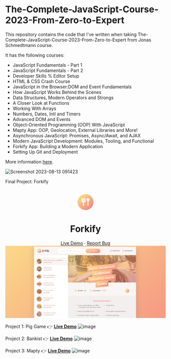 # The-Complete-JavaScript-Course-2023-From-Zero-to-Expert

This repository contains the code that I've written when taking The-Complete-JavaScript-Course-2023-From-Zero-to-Expert from Jonas Schmedtmann course.

It has the following courses:

- JavaScript Fundamentals - Part 1
- JavaScript Fundamentals - Part 2
- Developer Skills % Editor Setup
- HTML & CSS Crash Course
- JavaScript in the Browser:DOM and Event Fundamentals
- How JavaScript Works Behind the Scenes
- Data Structures, Modern Operators and Strongs
- A Closer Look at Functions
- Working With Arrays
- Numbers, Dates, Intl and Timers
- Advanced DOM and Events
- Object-Oriented Programming (OOP) With JavaScript
- Mapty App: OOP, Geolocation, External Libraries and More!
- Asynchronous JavaScript: Promises, Async/Await, and AJAX
- Modern JavaScript Development: Modules, Tooling, and Functional
- Forkify App: Building a Modern Application
- Setting Up Git and Deployment

More information [here](udemy.com/course/the-complete-javascript-course).

![Screenshot 2023-08-13 091423](https://github.com/szabolcsthedeveloper/The-Complete-JavaScript-Course-2023-From-Zero-to-Expert-/assets/109295080/0b90d316-3837-4190-aa0f-635f28f09a89)


Final Project: Forkify

<!-- PROJECT LOGO -->
<br />
<div align="center">
  <a href="https://forkify-plum.vercel.app/">
    <img src="18-Forkify/src/img/favicon.png" alt="Logo" height="50"  >
  </a>
  <h1 align="center">Forkify</h1>

  <p align="center">
    <a href="https://forkify-plum.vercel.app//">Live Demo</a>
    ·
    <a href="https://github.com/szabolcsthedeveloper/The-Complete-JavaScript-Course-2023-From-Zero-to-Expert-/issues">Report Bug</a>
        <img src="18-Forkify/src/img/preview.png" alt="Preview">
  </p>
</div>


Project 1: Pig Game
👉 **[Live Demo](https://project-pig-game-js.netlify.app/)**
![image](https://github.com/szabolcsthedeveloper/The-Complete-JavaScript-Course-2023-From-Zero-to-Expert-/assets/109295080/7c3a8e5e-6f0b-493f-8297-ed756fb12f38)

Project 2: Bankist
👉 **[Live Demo](https://project-mapty-js.netlify.app/)**
![image](https://github.com/szabolcsthedeveloper/The-Complete-JavaScript-Course-2023-From-Zero-to-Expert-/assets/109295080/d9ff0f41-fb87-4703-a2ec-daa699656db9)

Project 3: Mapty
👉 **[Live Demo](https://project-mapty-js.netlify.app/)**
![image](https://github.com/szabolcsthedeveloper/The-Complete-JavaScript-Course-2023-From-Zero-to-Expert-/assets/109295080/d5227e59-50ca-43fa-a2b9-86c8b46956ac)

